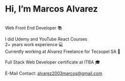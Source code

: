 <h1>Hi, I’m Marcos Alvarez</h1><br>
Web Front End Developer 📚<br>

I did Udemy and YouTube React Courses <br>
2+ years work experience 💻<br>
Currently working at Alvarez Freelance for Tecsopel SA 🤖<br>  
Full Stack Web Developer certificate at ITBA 🎓<br>

E-Mail Contact: alvarez2003marcos@gmail.com



<!---
MarcAlva2003/MarcAlva2003 is a ✨ special ✨ repository because its `README.md` (this file) appears on your GitHub profile.
You can click the Preview link to take a look at your changes.
--->
